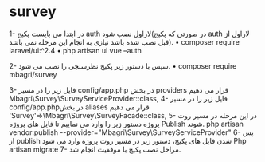 # survey
1-	در ابتدا می بایست پکیج auth لاراول نصب شود(در صورتی که پکیج auth لاراول از قبل نصب شده باشد نیازی به انجام این مرحله نمی باشد).
•	composer require laravel/ui:^2.4
•	php artisan ui vue –auth

2-	سپس با دستور زیر پکیج نظرسنجی را نصب می شود.
•	composer require mbagri/survey

3-	فایل زیر را در مسیر config/app.php در بخش providers قرار  می دهیم
 Mbagri\Survey\SurveyServiceProvider::class,
4-	فایل زیر را در مسیر  config/app.phpدر بخش aliases قرار می دهیم
   'Survey'=>\Mbagri\Survey\SurveyFacade::class,
5-	در این مرحله در مسیر روت پروژه دستور زیر را وارد می نماییم تا فایل های پروژه Publish شوند.
php artisan vendor:publish --provider="Mbagri\Survey\SurveyServiceProvider"
6-	پس از publish شدن فایل های پکیج، دستور زیر در مسیر روت پروژه وارد می شود
Php artisan migrate
7-	مراحل نصب پکیج با موفقیت انجام شد.
